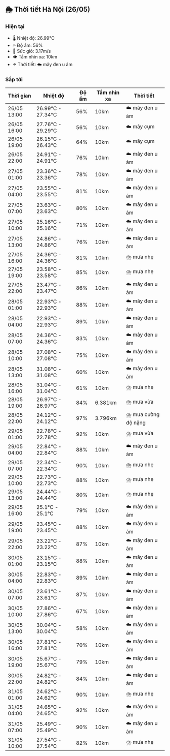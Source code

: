 ## 🌦️ Thời tiết Hà Nội (26/05)

### Hiện tại

- 🌡️ Nhiệt độ: 26.99℃
- 💦 Độ ẩm: 56%
- 💨 Sức gió: 3.17m/s
- 👁️ Tầm nhìn xa: 10km
- ☂️ Thời tiết: ☁️ mây đen u ám

### Sắp tới

| Thời gian | Nhiệt độ | Độ ẩm | Tầm nhìn xa | Thời tiết |
| --- | --- | --- | --- | --- |
| 26/05 13:00 | 26.99℃ - 27.34℃ | 56% | 10km | ☁️ mây đen u ám |
| 26/05 16:00 | 27.76℃ - 29.29℃ | 56% | 10km | ☁️ mây cụm |
| 26/05 19:00 | 26.15℃ - 26.43℃ | 64% | 10km | ☁️ mây cụm |
| 26/05 22:00 | 24.91℃ - 24.91℃ | 76% | 10km | ☁️ mây đen u ám |
| 27/05 01:00 | 23.36℃ - 23.36℃ | 78% | 10km | ☁️ mây đen u ám |
| 27/05 04:00 | 23.55℃ - 23.55℃ | 81% | 10km | ☁️ mây đen u ám |
| 27/05 07:00 | 23.63℃ - 23.63℃ | 80% | 10km | ☁️ mây đen u ám |
| 27/05 10:00 | 25.16℃ - 25.16℃ | 71% | 10km | ☁️ mây đen u ám |
| 27/05 13:00 | 24.86℃ - 24.86℃ | 76% | 10km | ☁️ mây đen u ám |
| 27/05 16:00 | 24.36℃ - 24.36℃ | 81% | 10km | ⛈️ mưa nhẹ |
| 27/05 19:00 | 23.58℃ - 23.58℃ | 85% | 10km | ⛈️ mưa nhẹ |
| 27/05 22:00 | 23.47℃ - 23.47℃ | 86% | 10km | ☁️ mây đen u ám |
| 28/05 01:00 | 22.93℃ - 22.93℃ | 88% | 10km | ☁️ mây đen u ám |
| 28/05 04:00 | 22.93℃ - 22.93℃ | 89% | 10km | ☁️ mây đen u ám |
| 28/05 07:00 | 24.36℃ - 24.36℃ | 83% | 10km | ☁️ mây đen u ám |
| 28/05 10:00 | 27.08℃ - 27.08℃ | 75% | 10km | ☁️ mây đen u ám |
| 28/05 13:00 | 31.08℃ - 31.08℃ | 60% | 10km | ☁️ mây đen u ám |
| 28/05 16:00 | 31.04℃ - 31.04℃ | 61% | 10km | ⛈️ mưa nhẹ |
| 28/05 19:00 | 26.97℃ - 26.97℃ | 84% | 6.381km | ⛈️ mưa vừa |
| 28/05 22:00 | 24.12℃ - 24.12℃ | 97% | 3.796km | ⛈️ mưa cường độ nặng |
| 29/05 01:00 | 22.78℃ - 22.78℃ | 92% | 10km | ⛈️ mưa vừa |
| 29/05 04:00 | 22.84℃ - 22.84℃ | 88% | 10km | ☁️ mây đen u ám |
| 29/05 07:00 | 22.34℃ - 22.34℃ | 90% | 10km | ⛈️ mưa nhẹ |
| 29/05 10:00 | 22.73℃ - 22.73℃ | 88% | 10km | ⛈️ mưa nhẹ |
| 29/05 13:00 | 24.44℃ - 24.44℃ | 80% | 10km | ⛈️ mưa nhẹ |
| 29/05 16:00 | 25.1℃ - 25.1℃ | 79% | 10km | ☁️ mây đen u ám |
| 29/05 19:00 | 23.45℃ - 23.45℃ | 88% | 10km | ☁️ mây đen u ám |
| 29/05 22:00 | 23.22℃ - 23.22℃ | 87% | 10km | ☁️ mây đen u ám |
| 30/05 01:00 | 23.15℃ - 23.15℃ | 88% | 10km | ☁️ mây đen u ám |
| 30/05 04:00 | 22.83℃ - 22.83℃ | 89% | 10km | ☁️ mây đen u ám |
| 30/05 07:00 | 23.61℃ - 23.61℃ | 87% | 10km | ☁️ mây đen u ám |
| 30/05 10:00 | 27.86℃ - 27.86℃ | 67% | 10km | ☁️ mây đen u ám |
| 30/05 13:00 | 30.04℃ - 30.04℃ | 58% | 10km | ☁️ mây đen u ám |
| 30/05 16:00 | 27.81℃ - 27.81℃ | 70% | 10km | ☁️ mây đen u ám |
| 30/05 19:00 | 25.67℃ - 25.67℃ | 79% | 10km | ☁️ mây đen u ám |
| 30/05 22:00 | 24.82℃ - 24.82℃ | 84% | 10km | ☁️ mây đen u ám |
| 31/05 01:00 | 24.62℃ - 24.62℃ | 90% | 10km | ⛈️ mưa nhẹ |
| 31/05 04:00 | 24.65℃ - 24.65℃ | 92% | 10km | ☁️ mây đen u ám |
| 31/05 07:00 | 25.49℃ - 25.49℃ | 90% | 10km | ☁️ mây đen u ám |
| 31/05 10:00 | 27.54℃ - 27.54℃ | 82% | 10km | ⛈️ mưa nhẹ |
